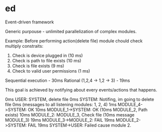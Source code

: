 ed
==

Event-driven framework

Generic purpouse - unlimited parallelization of complex modules.

Example:
Before performing action(delete file) module chould check multiply constraits:
1) Check is device plugged in  (10 ms)
2) Check is path to file exists (10 ms)
3) Check is file exists  (9 ms)
4) Check to valid user permissions (1 ms)

Sequential execution - 30ms
Rational (1,2,4 -> 1,2 -> 3) - 19ms

This goal is achieved by notifying about every events/actions that happens.

0ms USER: SYSTEM, delete file
0ms SYSTEM: Notifing, im going to delete file
0ms (messages to all listening modules: 1, 2, 4)
1ms MODULE_4->SYSTEM: OK
10ms MODULE_1->SYSTEM: OK
(10ms MODULE_2, Path exists)
10ms MODULE_2: MODULE_3, Check file
(10ms message MODULE_3)
19ms MODULE_3->MODULE_2: FAIL
19ms MODULE_2->SYSTEM: FAIL
19ms SYSTEM->USER: Failed cause module 2.
